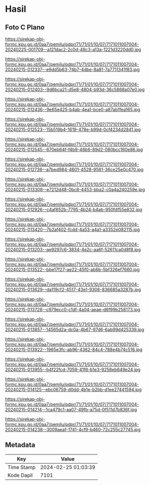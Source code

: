 # Hasil

## Foto C Plano

https://sirekap-obj-formc.kpu.go.id/0aa7/pemilu/pdpr/71/71/01/10/07/7171011007004-20240225-001709--a121dac2-2c0d-48c3-a13a-1221d3220dd0.jpg

https://sirekap-obj-formc.kpu.go.id/0aa7/pemilu/pdpr/71/71/01/10/07/7171011007004-20240215-012337--e9dd5b63-74b7-4dbe-8a81-7a7711341f83.jpg

https://sirekap-obj-formc.kpu.go.id/0aa7/pemilu/pdpr/71/71/01/10/07/7171011007004-20240215-012403--9d6bca21-d5e8-4804-b93d-36c5868a07e0.jpg

https://sirekap-obj-formc.kpu.go.id/0aa7/pemilu/pdpr/71/71/01/10/07/7171011007004-20240215-012436--9e65e425-b4ab-4ea1-bce0-a87ab1fea165.jpg

https://sirekap-obj-formc.kpu.go.id/0aa7/pemilu/pdpr/71/71/01/10/07/7171011007004-20240215-012523--15b519b4-1619-478e-b99d-0cf4234d2841.jpg

https://sirekap-obj-formc.kpu.go.id/0aa7/pemilu/pdpr/71/71/01/10/07/7171011007004-20240215-012545--670eb64f-f4b9-46b6-89d2-080bcc160e86.jpg

https://sirekap-obj-formc.kpu.go.id/0aa7/pemilu/pdpr/71/71/01/10/07/7171011007004-20240215-012736--a7bed984-4601-4528-9561-36ce25e0c470.jpg

https://sirekap-obj-formc.kpu.go.id/0aa7/pemilu/pdpr/71/71/01/10/07/7171011007004-20240215-013308--e7212d48-0bc8-4453-bba2-c0a4a240259e.jpg

https://sirekap-obj-formc.kpu.go.id/0aa7/pemilu/pdpr/71/71/01/10/07/7171011007004-20240215-012926--c4af852b-7795-4b24-b4ab-950fdf55e832.jpg

https://sirekap-obj-formc.kpu.go.id/0aa7/pemilu/pdpr/71/71/01/10/07/7171011007004-20240215-013420--7b2af402-fcdd-4a53-a4a1-a3352e082115.jpg

https://sirekap-obj-formc.kpu.go.id/0aa7/pemilu/pdpr/71/71/01/10/07/7171011007004-20240215-013203--ae9297c6-3834-4e2c-aa6f-52611ca0d8f8.jpg

https://sirekap-obj-formc.kpu.go.id/0aa7/pemilu/pdpr/71/71/01/10/07/7171011007004-20240215-013522--bbe17f27-ae22-45f0-ab6b-5bf326ef7660.jpg

https://sirekap-obj-formc.kpu.go.id/0aa7/pemilu/pdpr/71/71/01/10/07/7171011007004-20240215-013629--da119cf2-4517-43e1-9306-836685a3287b.jpg

https://sirekap-obj-formc.kpu.go.id/0aa7/pemilu/pdpr/71/71/01/10/07/7171011007004-20240215-013728--c979ecc0-c1df-4a04-aeae-d6f99b258173.jpg

https://sirekap-obj-formc.kpu.go.id/0aa7/pemilu/pdpr/71/71/01/10/07/7171011007004-20240215-013857--14565d2a-dc0a-4b67-97d6-6ab99d425339.jpg

https://sirekap-obj-formc.kpu.go.id/0aa7/pemilu/pdpr/71/71/01/10/07/7171011007004-20240215-013922--1965e3fc-ab96-4362-84c4-788e4b74c516.jpg

https://sirekap-obj-formc.kpu.go.id/0aa7/pemilu/pdpr/71/71/01/10/07/7171011007004-20240215-013955--b4f22fcd-7059-41f8-b1e3-9258eb649e24.jpg

https://sirekap-obj-formc.kpu.go.id/0aa7/pemilu/pdpr/71/71/01/10/07/7171011007004-20240215-014125--ebc06759-d0dd-4b1e-b2bb-d1ee27441594.jpg

https://sirekap-obj-formc.kpu.go.id/0aa7/pemilu/pdpr/71/71/01/10/07/7171011007004-20240215-014214--1ca479c1-aa07-49fb-a75d-0f511d7b836f.jpg

https://sirekap-obj-formc.kpu.go.id/0aa7/pemilu/pdpr/71/71/01/10/07/7171011007004-20240215-014238--3009aeaf-1741-4cf9-b460-72c255c27745.jpg


## Metadata

| Key        | Value               |
| ---------- | ------------------- |
| Time Stamp | 2024-02-25 01:03:39 |
| Kode Dapil | 7101                |



